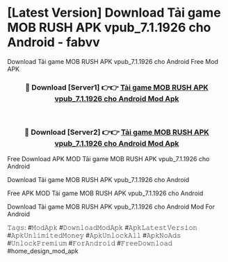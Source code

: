 # [Latest Version] Download Tải game MOB RUSH APK vpub_7.1.1926 cho Android - fabvv

Download Tải game MOB RUSH APK vpub_7.1.1926 cho Android Free Mod APK

<div align="center">
<h3>🔴 Download [Server1] 👉👉 <a href="https://apk-comot.site?title=Tải_game_MOB_RUSH_APK_vpub_7.1.1926_cho_Android">Tải game MOB RUSH APK vpub_7.1.1926 cho Android Mod Apk</a></h3><br>

<h3>🔴 Download [Server2] 👉👉 <a href="https://apk-comot.site?title=Tải_game_MOB_RUSH_APK_vpub_7.1.1926_cho_Android">Tải game MOB RUSH APK vpub_7.1.1926 cho Android Mod Apk</a></h3>
</div>


Free Download APK MOD Tải game MOB RUSH APK vpub_7.1.1926 cho Android

Download Tải game MOB RUSH APK vpub_7.1.1926 cho Android 

Free APK MOD Tải game MOB RUSH APK vpub_7.1.1926 cho Android 

Download Tải game MOB RUSH APK vpub_7.1.1926 cho Android Mod For Android

𝚃𝚊𝚐𝚜: #𝙼𝚘𝚍𝙰𝚙𝚔 #𝙳𝚘𝚠𝚗𝚕𝚘𝚊𝚍𝙼𝚘𝚍𝙰𝚙𝚔 #𝙰𝚙𝚔𝙻𝚊𝚝𝚎𝚜𝚝𝚅𝚎𝚛𝚜𝚒𝚘𝚗 #𝙰𝚙𝚔𝚄𝚗𝚕𝚒𝚖𝚒𝚝𝚎𝚍𝙼𝚘𝚗𝚎𝚢 #𝙰𝚙𝚔𝚄𝚗𝚕𝚘𝚌𝚔𝙰𝚕𝚕 #𝙰𝚙𝚔𝙽𝚘𝙰𝚍𝚜 #𝚄𝚗𝚕𝚘𝚌𝚔𝙿𝚛𝚎𝚖𝚒𝚞𝚖 #𝙵𝚘𝚛𝙰𝚗𝚍𝚛𝚘𝚒𝚍 #𝙵𝚛𝚎𝚎𝙳𝚘𝚠𝚗𝚕𝚘𝚊𝚍 #home_design_mod_apk